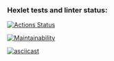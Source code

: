 ### Hexlet tests and linter status:
[![Actions Status](https://github.com/LexaZ999/frontend-project-lvl2/workflows/hexlet-check/badge.svg)](https://github.com/LexaZ999/frontend-project-lvl2/actions)

[![Maintainability](https://api.codeclimate.com/v1/badges/a99a88d28ad37a79dbf6/maintainability)](https://codeclimate.com/github/LexaZ999/frontend-project-lvl2/maintainability)

[![asciicast](https://asciinema.org/a/Y5hfG6aq16Yma953ttKIWauc6.svg)](https://asciinema.org/a/Y5hfG6aq16Yma953ttKIWauc6)